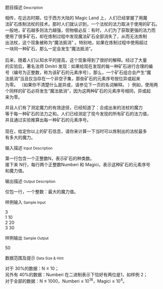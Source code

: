 <div class="panel panel-default">
<div class="area-title">
<span>
题目描述
<small>Description</small>
</span></div>
<div class="panel-body">

<p>相传，在远古时期，位于西方大陆的 Magic Land 上，人们已经掌握了用魔<br>法矿石炼制法杖的技术。那时人们就认识到，一个法杖的法力取决于使用的矿石。<br>一般地，矿石越多则法力越强，但物极必反：有时，人们为了获取更强的法力而<br>使用了很多矿石，却在炼制过程中发现魔法矿石全部消失了，从而无法炼制<br>出法杖，这个现象被称为“魔法抵消” 。特别地，如果在炼制过程中使用超过<br>一块同一种矿石，那么一定会发生“魔法抵消”。 <br> <br> 后来，随着人们认知水平的提高，这个现象得到了很好的解释。经过了大量<br>的实验后，著名法师 Dmitri 发现：如果给现在发现的每一种矿石进行合理的编<br>号（编号为正整数，称为该矿石的元素序号），那么，一个矿石组合会产生“魔<br>法抵消”当且仅当存在一个非空子集，那些矿石的元素序号按位异或起来<br>为零。 （如果你不清楚什么是异或，请参见下一页的名词解释。 ）例如，使用两<br>个同样的矿石必将发生“魔法抵消”，因为这两种矿石的元素序号相同，异或起<br>来为零。</p>
<p>并且人们有了测定魔力的有效途径，已经知道了：合成出来的法杖的魔力<br>等于每一种矿石的法力之和。人们已经测定了现今发现的所有矿石的法力值，<br>并且通过实验推算出每一种矿石的元素序号。 <br> <br> 现在，给定你以上的矿石信息，请你来计算一下当时可以炼制出的法杖最多<br>有多大的魔力。</p>

</div>
</div>

<div class="panel panel-default">
<div class="area-title">
<span>
输入描述
<small>Input Description</small>
</span></div>
<div class="panel-body">
<p>第一行包含一个正整数N，表示矿石的种类数。 <br> 接下来 N行，每行两个正整数Numberi 和 Magici，表示这种矿石的元素序号<br>和魔力值。</p>

</div>
</div>
<div  class="panel panel-default">
<div class="area-title">
<span>
输出描述
<small>Output Description</small>
</span></div>
<div class="panel-body">

<p>仅包一行，一个整数：最大的魔力值。</p>

</div>
</div>


<div class="panel panel-default">
<div class="area-title">
<span>
样例输入
<small>Sample Input</small>
</span></div>
<div class="panel-body">
<p>3 <br> 1 10 <br> 2 20 <br> 3 30</p>

</div>
</div>

<div class="panel panel-default">
<div class="area-title">
<span>
样例输出
<small>Sample Output</small>
</span></div>
<div class="panel-body">
<p>50 </p>

</div>
</div>

<div class="panel panel-default">
<div class="area-title">
<span>
数据范围及提示
<small>Data Size & Hint</small>
</span></div>
<div class="panel-body">
<p>对于 30%的数据：N ≤ 10； <br>另外有 40%的数据：Numberi 在二进制表示下恰好有两位是1，如样例 2； <br>对于全部的数据：N ≤ 1000，Numberi ≤ 10<sup>18</sup>，Magici ≤ 10<sup>4</sup>。</p>
</div>
</div>